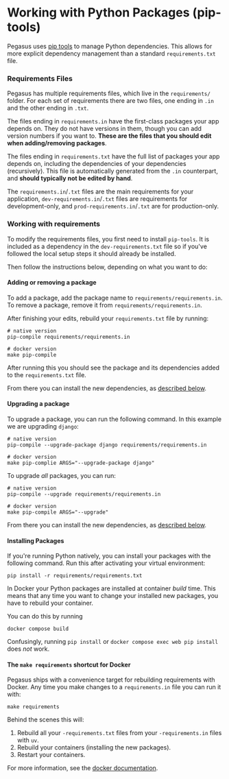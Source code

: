 Working with Python Packages (pip-tools)
========================================

Pegasus uses [pip tools](https://github.com/jazzband/pip-tools) to manage Python dependencies.
This allows for more explicit dependency management than a standard `requirements.txt` file.

### Requirements Files

Pegasus has multiple requirements files, which live in the `requirements/` folder.
For each set of requirements there are two files, one ending in `.in` and the other ending in `.txt`.

The files ending in `requirements.in` have the first-class packages your app depends on.
They do not have versions in them, though you can add version numbers if you want to.
**These are the files that you should edit when adding/removing packages**.

The files ending in `requirements.txt` have the full list of packages your app depends on,
including the dependencies of your dependencies (recursively).
This file is automatically generated from the `.in` counterpart, and **should typically not be edited by hand**.

The `requirements.in`/`.txt` files are the main requirements for your application, `dev-requirements.in`/`.txt` files
are requirements for development-only, and `prod-requirements.in`/`.txt` are for production-only.

### Working with requirements

To modify the requirements files, you first need to install `pip-tools`.
It is included as a dependency in the `dev-requirements.txt` file so if you've followed the local setup
steps it should already be installed.

Then follow the instructions below, depending on what you want to do:

#### Adding or removing a package

To add a package, add the package name to `requirements/requirements.in`.
To remove a package, remove it from `requirements/requirements.in`.

After finishing your edits, rebuild your `requirements.txt` file by running:

```
# native version
pip-compile requirements/requirements.in

# docker version
make pip-compile
``` 

After running this you should see the package and its dependencies added to the `requirements.txt` file.

From there you can install the new dependencies, as [described below](#installing-packages).

#### Upgrading a package

To upgrade a package, you can run the following command. In this example we are upgrading `django`:

```
# native version
pip-compile --upgrade-package django requirements/requirements.in

# docker version
make pip-complie ARGS="--upgrade-package django"
```

To upgrade *all* packages, you can run:

```
# native version
pip-compile --upgrade requirements/requirements.in

# docker version
make pip-compile ARGS="--upgrade"
```

From there you can install the new dependencies, as [described below](#installing-packages).

#### Installing Packages

If you're running Python natively, you can install your packages with the following command.
Run this after activating your virtual environment:

```
pip install -r requirements/requirements.txt
```

In Docker your Python packages are installed at container *build* time.
This means that any time you want to change your installed new packages, you have to rebuild your container.

You can do this by running

```
docker compose build
```

Confusingly, running `pip install` or `docker compose exec web pip install` does *not* work.

#### The `make requirements` shortcut for Docker

Pegasus ships with a convenience target for rebuilding requirements with Docker.
Any time you make changes to a `requirements.in` file you can run it with:

```
make requirements
```

Behind the scenes this will:

1. Rebuild all your `-requirements.txt` files from your `-requirements.in` files with `uv`.
2. Rebuild your containers (installing the new packages).
3. Restart your containers.
 
For more information, see the [docker documentation](docker.md#updating-python-packages).
